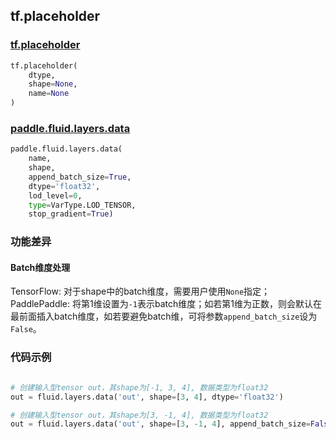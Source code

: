 
## tf.placeholder

### [tf.placeholder](https://www.tensorflow.org/api_docs/python/tf/placeholder)
``` python
tf.placeholder(
    dtype,
    shape=None,
    name=None
)
```

### [paddle.fluid.layers.data](http://paddlepaddle.org/documentation/docs/zh/1.2/api_cn/layers_cn.html#cn-api-fluid-layers-data)
``` python
paddle.fluid.layers.data(
    name, 
    shape, 
    append_batch_size=True, 
    dtype='float32', 
    lod_level=0, 
    type=VarType.LOD_TENSOR, 
    stop_gradient=True)
```

### 功能差异
#### Batch维度处理
TensorFlow: 对于shape中的batch维度，需要用户使用`None`指定；  
PaddlePaddle: 将第1维设置为`-1`表示batch维度；如若第1维为正数，则会默认在最前面插入batch维度，如若要避免batch维，可将参数`append_batch_size`设为`False`。


### 代码示例
```python

# 创建输入型tensor out，其shape为[-1, 3, 4], 数据类型为float32
out = fluid.layers.data('out', shape=[3, 4], dtype='float32')

# 创建输入型tensor out，其shape为[3, -1, 4], 数据类型为float32
out = fluid.layers.data('out', shape=[3, -1, 4], append_batch_size=False, dtype='float32')
```
